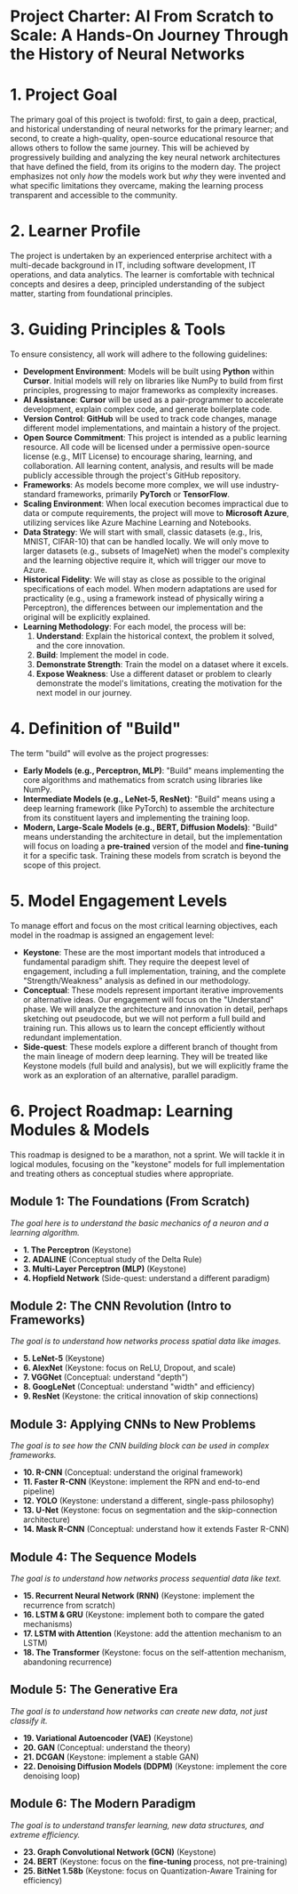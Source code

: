 # **Project Charter: AI From Scratch to Scale: A Hands-On Journey Through the History of Neural Networks**

# **1\. Project Goal**

The primary goal of this project is twofold: first, to gain a deep, practical, and historical understanding of neural networks for the primary learner; and second, to create a high-quality, open-source educational resource that allows others to follow the same journey. This will be achieved by progressively building and analyzing the key neural network architectures that have defined the field, from its origins to the modern day. The project emphasizes not only *how* the models work but *why* they were invented and what specific limitations they overcame, making the learning process transparent and accessible to the community.

# **2\. Learner Profile**

The project is undertaken by an experienced enterprise architect with a multi-decade background in IT, including software development, IT operations, and data analytics. The learner is comfortable with technical concepts and desires a deep, principled understanding of the subject matter, starting from foundational principles.

# **3\. Guiding Principles & Tools**

To ensure consistency, all work will adhere to the following guidelines:

* **Development Environment**: Models will be built using **Python** within **Cursor**. Initial models will rely on libraries like NumPy to build from first principles, progressing to major frameworks as complexity increases.  
* **AI Assistance**: **Cursor** will be used as a pair-programmer to accelerate development, explain complex code, and generate boilerplate code.  
* **Version Control**: **GitHub** will be used to track code changes, manage different model implementations, and maintain a history of the project.  
* **Open Source Commitment**: This project is intended as a public learning resource. All code will be licensed under a permissive open-source license (e.g., MIT License) to encourage sharing, learning, and collaboration. All learning content, analysis, and results will be made publicly accessible through the project's GitHub repository.  
* **Frameworks**: As models become more complex, we will use industry-standard frameworks, primarily **PyTorch** or **TensorFlow**.  
* **Scaling Environment**: When local execution becomes impractical due to data or compute requirements, the project will move to **Microsoft Azure**, utilizing services like Azure Machine Learning and Notebooks.  
* **Data Strategy**: We will start with small, classic datasets (e.g., Iris, MNIST, CIFAR-10) that can be handled locally. We will only move to larger datasets (e.g., subsets of ImageNet) when the model's complexity and the learning objective require it, which will trigger our move to Azure.  
* **Historical Fidelity**: We will stay as close as possible to the original specifications of each model. When modern adaptations are used for practicality (e.g., using a framework instead of physically wiring a Perceptron), the differences between our implementation and the original will be explicitly explained.  
* **Learning Methodology**: For each model, the process will be:  
  1. **Understand**: Explain the historical context, the problem it solved, and the core innovation.  
  2. **Build**: Implement the model in code.  
  3. **Demonstrate Strength**: Train the model on a dataset where it excels.  
  4. **Expose Weakness**: Use a different dataset or problem to clearly demonstrate the model's limitations, creating the motivation for the next model in our journey.

# **4\. Definition of "Build"**

The term "build" will evolve as the project progresses:

* **Early Models (e.g., Perceptron, MLP)**: "Build" means implementing the core algorithms and mathematics from scratch using libraries like NumPy.  
* **Intermediate Models (e.g., LeNet-5, ResNet)**: "Build" means using a deep learning framework (like PyTorch) to assemble the architecture from its constituent layers and implementing the training loop.  
* **Modern, Large-Scale Models (e.g., BERT, Diffusion Models)**: "Build" means understanding the architecture in detail, but the implementation will focus on loading a **pre-trained** version of the model and **fine-tuning** it for a specific task. Training these models from scratch is beyond the scope of this project.

# **5\. Model Engagement Levels**

To manage effort and focus on the most critical learning objectives, each model in the roadmap is assigned an engagement level:

* **Keystone**: These are the most important models that introduced a fundamental paradigm shift. They require the deepest level of engagement, including a full implementation, training, and the complete "Strength/Weakness" analysis as defined in our methodology.  
* **Conceptual**: These models represent important iterative improvements or alternative ideas. Our engagement will focus on the "Understand" phase. We will analyze the architecture and innovation in detail, perhaps sketching out pseudocode, but we will not perform a full build and training run. This allows us to learn the concept efficiently without redundant implementation.  
* **Side-quest**: These models explore a different branch of thought from the main lineage of modern deep learning. They will be treated like Keystone models (full build and analysis), but we will explicitly frame the work as an exploration of an alternative, parallel paradigm.

# **6\. Project Roadmap: Learning Modules & Models**

This roadmap is designed to be a marathon, not a sprint. We will tackle it in logical modules, focusing on the "keystone" models for full implementation and treating others as conceptual studies where appropriate.

## **Module 1: The Foundations (From Scratch)**

*The goal here is to understand the basic mechanics of a neuron and a learning algorithm.*

* **1\. The Perceptron** (Keystone)  
* **2\. ADALINE** (Conceptual study of the Delta Rule)  
* **3\. Multi-Layer Perceptron (MLP)** (Keystone)  
* **4\. Hopfield Network** (Side-quest: understand a different paradigm)

## **Module 2: The CNN Revolution (Intro to Frameworks)**

*The goal is to understand how networks process spatial data like images.*

* **5\. LeNet-5** (Keystone)  
* **6\. AlexNet** (Keystone: focus on ReLU, Dropout, and scale)  
* **7\. VGGNet** (Conceptual: understand "depth")  
* **8\. GoogLeNet** (Conceptual: understand "width" and efficiency)  
* **9\. ResNet** (Keystone: the critical innovation of skip connections)

## **Module 3: Applying CNNs to New Problems**

*The goal is to see how the CNN building block can be used in complex frameworks.*

* **10\. R-CNN** (Conceptual: understand the original framework)  
* **11\. Faster R-CNN** (Keystone: implement the RPN and end-to-end pipeline)  
* **12\. YOLO** (Keystone: understand a different, single-pass philosophy)  
* **13\. U-Net** (Keystone: focus on segmentation and the skip-connection architecture)  
* **14\. Mask R-CNN** (Conceptual: understand how it extends Faster R-CNN)

## **Module 4: The Sequence Models**

*The goal is to understand how networks process sequential data like text.*

* **15\. Recurrent Neural Network (RNN)** (Keystone: implement the recurrence from scratch)  
* **16\. LSTM & GRU** (Keystone: implement both to compare the gated mechanisms)  
* **17\. LSTM with Attention** (Keystone: add the attention mechanism to an LSTM)  
* **18\. The Transformer** (Keystone: focus on the self-attention mechanism, abandoning recurrence)

## **Module 5: The Generative Era**

*The goal is to understand how networks can create new data, not just classify it.*

* **19\. Variational Autoencoder (VAE)** (Keystone)  
* **20\. GAN** (Conceptual: understand the theory)  
* **21\. DCGAN** (Keystone: implement a stable GAN)  
* **22\. Denoising Diffusion Models (DDPM)** (Keystone: implement the core denoising loop)

## **Module 6: The Modern Paradigm**

*The goal is to understand transfer learning, new data structures, and extreme efficiency.*

* **23\. Graph Convolutional Network (GCN)** (Keystone)  
* **24\. BERT** (Keystone: focus on the **fine-tuning** process, not pre-training)  
* **25\. BitNet 1.58b** (Keystone: focus on Quantization-Aware Training for efficiency)